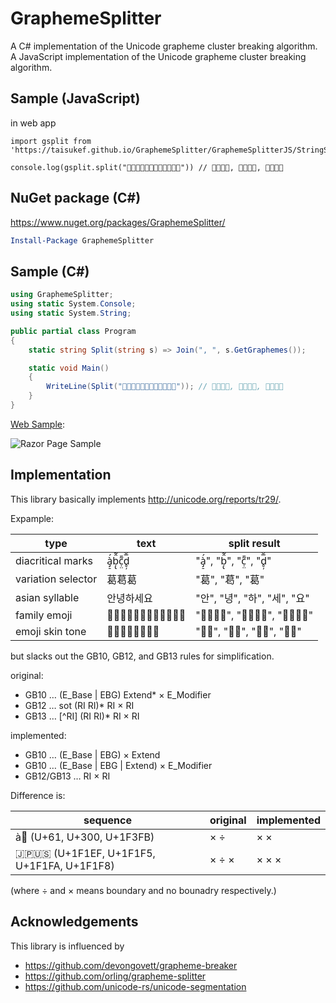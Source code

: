 # GraphemeSplitter

A C# implementation of the Unicode grapheme cluster breaking algorithm.  
A JavaScript implementation of the Unicode grapheme cluster breaking algorithm.  

## Sample (JavaScript)

in web app
```
import gsplit from 'https://taisukef.github.io/GraphemeSplitter/GraphemeSplitterJS/StringSplitter.Grapheme.mjs'

console.log(gsplit.split("👨‍👨‍👧‍👦👩‍👩‍👧‍👦👨‍👨‍👧‍👦")) // 👨‍👨‍👧‍👦, 👩‍👩‍👧‍👦, 👨‍👨‍👧‍👦
```

## NuGet package (C#)

https://www.nuget.org/packages/GraphemeSplitter/

```powershell
Install-Package GraphemeSplitter
```

## Sample (C#)

```cs
using GraphemeSplitter;
using static System.Console;
using static System.String;

public partial class Program
{
    static string Split(string s) => Join(", ", s.GetGraphemes());

    static void Main()
    {
        WriteLine(Split("👨‍👨‍👧‍👦👩‍👩‍👧‍👦👨‍👨‍👧‍👦")); // 👨‍👨‍👧‍👦, 👩‍👩‍👧‍👦, 👨‍👨‍👧‍👦
    }
}
```

[Web Sample](tree/master/RazorPageSample):


![Razor Page Sample](doc/RazorPageSample.png)

## Implementation

This library basically implements http://unicode.org/reports/tr29/.

Expample:

type | text | split result
--- | --- | ---
diacritical marks | à̡̠́ḅ̢̂̃c̣̤̃̄d̥̦̅̆ | "à̡̠́", "ḅ̢̂̃", "c̣̤̃̄", "d̥̦̅̆"
variation selector | 葛葛󠄀葛󠄁 | "葛", "葛󠄀", "葛󠄁"
asian syllable | 안녕하세요 | "안", "녕", "하", "세", "요"
family emoji | 👨‍👨‍👧‍👦👩‍👩‍👧‍👦👨‍👨‍👧‍👦 | "👨‍👨‍👧‍👦", "👩‍👩‍👧‍👦", "👨‍👨‍👧‍👦"
emoji skin tone | 👩🏻👱🏼👧🏽👦🏾 | "👩🏻", "👱🏼", "👧🏽", "👦🏾"

but slacks out the GB10, GB12, and GB13 rules for simplification.

original:

- GB10 … (E_Base | EBG) Extend* × E_Modifier
- GB12 … sot (RI RI)* RI × RI
- GB13 … [^RI] (RI RI)* RI × RI

implemented:

- GB10 … (E_Base | EBG) × Extend
- GB10 … (E_Base | EBG | Extend) × E_Modifier
- GB12/GB13 … RI × RI

Difference is:

sequence       | original | implemented
--- | --- | ---
à🏻‍ (U+61, U+300, U+1F3FB)  | × ÷    | × ×
🇯🇵🇺🇸 (U+1F1EF, U+1F1F5, U+1F1FA, U+1F1F8) | × ÷ × | × × ×

(where ÷ and × means boundary and no bounadry respectively.)

## Acknowledgements

This library is influenced by
- https://github.com/devongovett/grapheme-breaker
- https://github.com/orling/grapheme-splitter
- https://github.com/unicode-rs/unicode-segmentation
